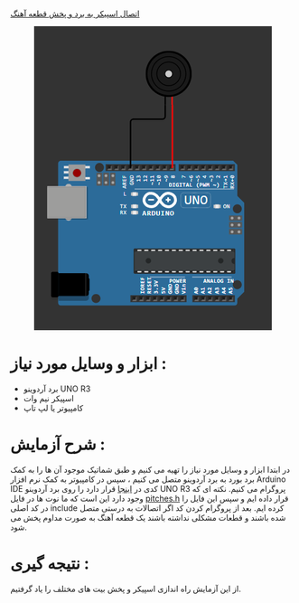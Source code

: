 #

[اتصال اسپیکر به برد و پخش قطعه آهنگ](https://github.com/mohsenkmt/MicroProcessor/blob/main/Arduino%20File/14030814/3%20Speaker/Speaker.ino)

<p align="center">
  <img src="https://github.com/mohsenkmt/MicroProcessor/blob/main/Photo/17_Speaker.jpeg" alt="Speaker" />
</p>


# ابزار و وسایل مورد نیاز :
* برد آردوینو UNO R3
* اسپیکر نیم وات
* کامپیوتر یا لپ تاپ


 # شرح آزمایش : 
 در ابتدا ابزار و وسایل مورد نیاز را تهیه می کنیم و طبق شماتیک موجود آن ها را به کمک برد بورد به برد آردوینو متصل می کنیم ، سپس در کامپیوتر به کمک نرم افزار Arduino IDE کدی در [اینجا](https://github.com/mohsenkmt/MicroProcessor/blob/main/Arduino%20File/14030814/3%20Speaker/Speaker.ino) قرار دارد را روی برد آردوینو UNO R3 پروگرام می کنیم. نکته ای که وجود دارد این است که ما نوت ها در فایل [pitches.h](https://github.com/mohsenkmt/MicroProcessor/blob/main/Arduino%20File/14030814/3%20Speaker/pitches.h) قرار داده ایم و سپس این فایل را در کد اصلی include کرده ایم.
 بعد از پروگرام کردن کد اگر اتصالات به درستی متصل شده باشند و قطعات مشکلی نداشته باشند یک قطعه آهنگ به صورت مداوم پخش می شود.
# نتیجه گیری : 
 از این آزمایش راه اندازی اسپیکر و پخش بیت های مختلف را یاد گرفتیم.

